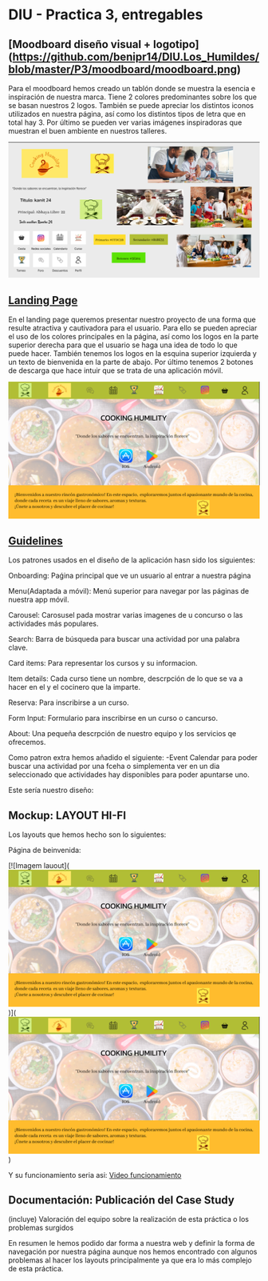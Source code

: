 # DIU - Practica 3, entregables

## [Moodboard diseño visual + logotipo] (https://github.com/benipr14/DIU.Los_Humildes/blob/master/P3/moodboard/moodboard.png)  

Para el moodboard hemos creado un tablón donde se muestra la esencia e inspiración de nuestra marca. Tiene 2 colores predominantes sobre los que se basan nuestros 2 logos. También se puede apreciar los distintos iconos utilizados en nuestra página, así como los distintos tipos de letra que en total hay 3. Por último se pueden ver varias imágenes inspiradoras que muestran el buen ambiente en nuestros talleres.

[![Imagem MoodBoard](https://github.com/benipr14/DIU.Los_Humildes/blob/master/P3/moodboard/moodboard.png)](https://github.com/benipr14/DIU.Los_Humildes/blob/master/P3/moodboard/moodboard.png)


## [Landing Page](https://github.com/benipr14/DIU.Los_Humildes/blob/master/P3/LandingPage/LandingPage.png)

En el landing page queremos presentar nuestro proyecto de una forma que resulte atractiva y cautivadora para el usuario. Para ello se pueden apreciar el uso de los colores principales en la página, así como los logos en la parte superior derecha para que el usuario se haga una idea de todo lo que puede hacer. También tenemos los logos en la esquina superior izquierda y un texto de bienvenida en la parte de abajo. Por último tenemos 2 botones de descarga que hace intuir que se trata de una aplicación móvil.


[![Imagem MoodBoard](https://github.com/benipr14/DIU.Los_Humildes/blob/master/P3/LandingPage/LandingPage.png)](https://github.com/benipr14/DIU.Los_Humildes/blob/master/P3/LandingPage/LandingPage.png)

## [Guidelines](https://github.com/benipr14/DIU.Los_Humildes/blob/master/P3/Guidelines_Utilizados/Guidelines_Utilizados.pdf)

Los patrones usados en el diseño de la aplicación hasn sido los siguientes:

Onboarding: Paǵina principal que ve un usuario al entrar a nuestra página

Menu(Adaptada a móvil): Menú superior para navegar por las páginas de nuestra app móvil.

Carousel: Carosusel pada mostrar varias imagenes de u concurso o las actividades más populares.

Search: Barra de búsqueda para buscar una actividad por una palabra clave.

Card items: Para representar los cursos y su informacion.

Item details: Cada curso tiene un nombre, descrpción de lo que se va a hacer en el y el cocinero que la imparte.

Reserva: Para inscribirse a un curso.

Form Input: Formulario para inscribirse en un curso o cancurso.

About: Una pequeña descrpción de nuestro equipo y los servicios qe ofrecemos.

Como patron extra hemos añadido el siguiente: -Event Calendar para poder buscar una actividad por una fceha o simplementa ver en un dia seleccionado que actividades hay disponibles para poder apuntarse uno.

Este sería nuestro diseño:


## Mockup: LAYOUT HI-FI

Los layouts que hemos hecho son lo siguientes: 

Página de beinvenida:

[![Imagem lauout]([![Imagem MoodBoard](https://github.com/benipr14/DIU.Los_Humildes/blob/master/P3/LandingPage/LandingPage.png)](https://github.com/benipr14/DIU.Los_Humildes/blob/master/P3/LandingPage/LandingPage.png))]([![Imagem MoodBoard](https://github.com/benipr14/DIU.Los_Humildes/blob/master/P3/LandingPage/LandingPage.png)](https://github.com/benipr14/DIU.Los_Humildes/blob/master/P3/LandingPage/LandingPage.png))

Y su funcionamiento seria asi:
[Video funcionamiento](https://github.com/benipr14/DIU.Los_Humildes/blob/master/P3/Layout%2BSimulacion/Simulacion.webm)

## Documentación: Publicación del Case Study


(incluye) Valoración del equipo sobre la realización de esta práctica o los problemas surgidos

 En resumen le hemos podido dar forma a nuestra web y definir la forma de navegación por nuestra página aunque nos hemos encontrado con algunos problemas al hacer los layouts principalmente ya que era lo más complejo de esta práctica.
